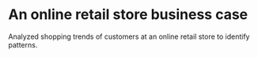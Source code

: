 # An online retail store business case
 Analyzed shopping trends of customers at an online retail store to identify patterns.
